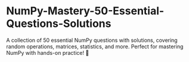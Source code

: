 # NumPy-Mastery-50-Essential-Questions-Solutions
A collection of 50 essential NumPy questions with solutions, covering random operations, matrices, statistics, and more. Perfect for mastering NumPy with hands-on practice! 🚀
